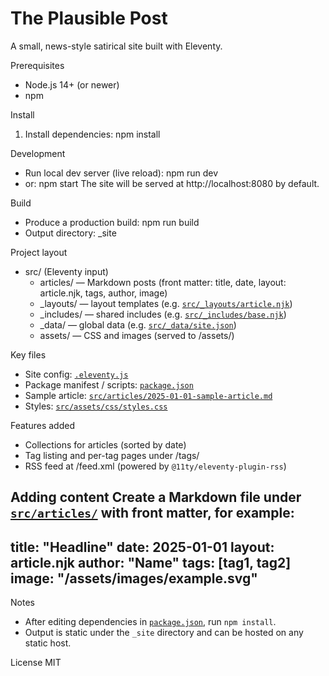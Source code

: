 # The Plausible Post

A small, news-style satirical site built with Eleventy.

Prerequisites
- Node.js 14+ (or newer)
- npm

Install
1. Install dependencies:
   npm install

Development
- Run local dev server (live reload):
  npm run dev
- or:
  npm start
The site will be served at http://localhost:8080 by default.

Build
- Produce a production build:
  npm run build
- Output directory: _site

Project layout
- src/ (Eleventy input)
  - articles/ — Markdown posts (front matter: title, date, layout: article.njk, tags, author, image)
  - _layouts/ — layout templates (e.g. [`src/_layouts/article.njk`](src/_layouts/article.njk:1))
  - _includes/ — shared includes (e.g. [`src/_includes/base.njk`](src/_includes/base.njk:1))
  - _data/ — global data (e.g. [`src/_data/site.json`](src/_data/site.json:1))
  - assets/ — CSS and images (served to /assets/)

Key files
- Site config: [` .eleventy.js `](.eleventy.js:1)
- Package manifest / scripts: [`package.json`](package.json:1)
- Sample article: [`src/articles/2025-01-01-sample-article.md`](src/articles/2025-01-01-sample-article.md:1)
- Styles: [`src/assets/css/styles.css`](src/assets/css/styles.css:1)

Features added
- Collections for articles (sorted by date)
- Tag listing and per-tag pages under /tags/
- RSS feed at /feed.xml (powered by `@11ty/eleventy-plugin-rss`)

Adding content
Create a Markdown file under [`src/articles/`](src/articles/2025-01-01-sample-article.md:1) with front matter, for example:
---
title: "Headline"
date: 2025-01-01
layout: article.njk
author: "Name"
tags: [tag1, tag2]
image: "/assets/images/example.svg"
---

Notes
- After editing dependencies in [`package.json`](package.json:1), run `npm install`.
- Output is static under the `_site` directory and can be hosted on any static host.

License
MIT